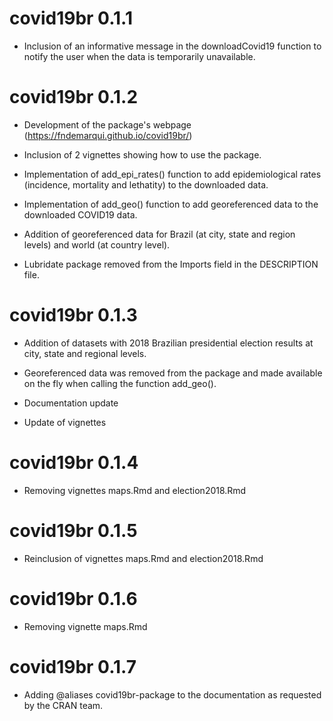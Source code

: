 # covid19br 0.1.1 

- Inclusion of an informative message in the downloadCovid19 function to notify the user when the data is temporarily unavailable.

# covid19br 0.1.2

- Development of the package's webpage (https://fndemarqui.github.io/covid19br/)

- Inclusion of 2 vignettes showing how to use the package.

- Implementation of add_epi_rates() function to add epidemiological rates (incidence, mortality and lethatity) to the downloaded data.

- Implementation of add_geo() function to add georeferenced data to the downloaded COVID19 data.

- Addition of georeferenced data for Brazil (at city, state and region levels) and world (at country level).

- Lubridate package removed from the Imports field in the DESCRIPTION file.


# covid19br 0.1.3

- Addition of datasets with 2018 Brazilian presidential election results at city, state and regional levels.

- Georeferenced data was removed from the package and made available on the fly when calling the function add_geo().

- Documentation update

- Update of vignettes


# covid19br 0.1.4

- Removing vignettes maps.Rmd and election2018.Rmd


# covid19br 0.1.5

- Reinclusion of vignettes maps.Rmd and election2018.Rmd


# covid19br 0.1.6

- Removing vignette maps.Rmd


# covid19br 0.1.7

- Adding @aliases covid19br-package to the documentation as requested by the CRAN team.
